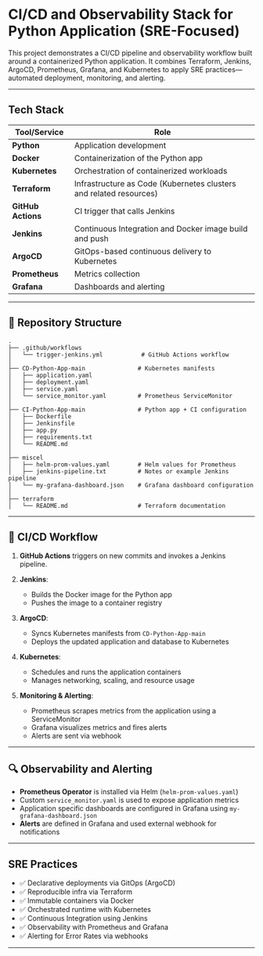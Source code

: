 

# CI/CD and Observability Stack for Python Application (SRE-Focused)

This project demonstrates a CI/CD pipeline and observability workflow built around a containerized Python application. It combines  Terraform, Jenkins, ArgoCD, Prometheus, Grafana, and Kubernetes to apply SRE practices—automated deployment, monitoring, and alerting.

---

## Tech Stack

| Tool/Service           | Role                                                               |
| ---------------------- | ------------------------------------------------------------------ |
| **Python**             | Application development                                            |
| **Docker**             | Containerization of the Python app                                 |
| **Kubernetes**         | Orchestration of containerized workloads                           |
| **Terraform**          | Infrastructure as Code (Kubernetes clusters and related resources) |
| **GitHub Actions**     | CI trigger that calls Jenkins                                      |
| **Jenkins**            | Continuous Integration and Docker image build and push             |
| **ArgoCD**             | GitOps-based continuous delivery to Kubernetes                     |
| **Prometheus**         | Metrics collection                                                 |
| **Grafana**            | Dashboards and alerting                                            |

---

## 📁 Repository Structure

```
.
├── .github/workflows
│   └── trigger-jenkins.yml           # GitHub Actions workflow
│
├── CD-Python-App-main               # Kubernetes manifests
│   ├── application.yaml
│   ├── deployment.yaml
│   ├── service.yaml
│   └── service_monitor.yaml         # Prometheus ServiceMonitor
│
├── CI-Python-App-main               # Python app + CI configuration
│   ├── Dockerfile
│   ├── Jenkinsfile
│   ├── app.py
│   ├── requirements.txt
│   └── README.md
│
├── miscel
│   ├── helm-prom-values.yaml        # Helm values for Prometheus
│   ├── jenkins-pipeline.txt         # Notes or example Jenkins pipeline
│   └── my-grafana-dashboard.json    # Grafana dashboard configuration
│
├── terraform
│   └── README.md                    # Terraform documentation
```

---

## 🔁 CI/CD Workflow

1. **GitHub Actions** triggers on new commits and invokes a Jenkins pipeline.
2. **Jenkins**:

   * Builds the Docker image for the Python app
   * Pushes the image to a container registry
3. **ArgoCD**:

   * Syncs Kubernetes manifests from `CD-Python-App-main`
   * Deploys the updated application and database to Kubernetes
4. **Kubernetes**:

   * Schedules and runs the application containers
   * Manages networking, scaling, and resource usage
5. **Monitoring & Alerting**:

   * Prometheus scrapes metrics from the application using a ServiceMonitor
   * Grafana visualizes metrics and fires alerts
   * Alerts are sent via webhook

---

## 🔍 Observability and Alerting

* **Prometheus Operator** is installed via Helm (`helm-prom-values.yaml`)
* Custom `service_monitor.yaml` is used to expose application metrics
* Application specific dashboards are configured in Grafana using `my-grafana-dashboard.json`
* **Alerts** are defined in Grafana and used external webhook for notifications

---

## SRE Practices

* ✅ Declarative deployments via GitOps (ArgoCD)
* ✅ Reproducible infra via Terraform
* ✅ Immutable containers via Docker
* ✅ Orchestrated runtime with Kubernetes
* ✅ Continuous Integration using Jenkins
* ✅ Observability with Prometheus and Grafana
* ✅ Alerting for Error Rates via webhooks

---
